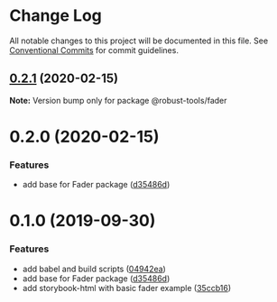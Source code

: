 # Change Log

All notable changes to this project will be documented in this file.
See [Conventional Commits](https://conventionalcommits.org) for commit guidelines.

## [0.2.1](https://github.com/RobustaStudio/robust-tools/compare/@robust-tools/fader@0.2.0...@robust-tools/fader@0.2.1) (2020-02-15)

**Note:** Version bump only for package @robust-tools/fader





# 0.2.0 (2020-02-15)


### Features

* add base for Fader package ([d35486d](https://github.com/RobustaStudio/robust-tools/commit/d35486d))





# 0.1.0 (2019-09-30)


### Features

* add babel and build scripts ([04942ea](https://github.com/RobustaStudio/robust-tools/commit/04942ea))
* add base for Fader package ([d35486d](https://github.com/RobustaStudio/robust-tools/commit/d35486d))
* add storybook-html with basic fader example ([35ccb16](https://github.com/RobustaStudio/robust-tools/commit/35ccb16))

